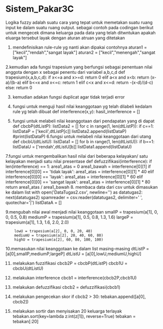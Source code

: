 # Sistem_Pakar3C

Logika fuzzy adalah suatu cara yang tepat untuk memetakan suatu ruang input ke dalam suatu ruang output.
sebagai contoh pada codingan berikut untuk mengecek dimana keluarga pada data yang telah ditwntukan apakah eluarga tersebut layak dengan aturan atruan yang ditetakan
1. mendefinisikan rule-rule yg nanti akan dipakai contohnya
aturan1 = ["kecil","rendah","sangat layak"]
aturan2 = ["kecil","menengah","sangat layak"]

2.kemudian ada fungsi trapesium yang berfungsi sebagai penentuan nilai anggota dengan x sebagai penentu dari variabel a,b,c,d
def trapesium(x,a,b,c,d):
    if x<=a and x>=d:
        return 0
    elif a<x and x<b:
        return (x-a)/(b-a)
    elif b<=x and x<=c:
        return 1
    elif c<x and x<=d:
        return -(x-d)/(d-c)
    else:
        return 0

3. kemudian adakan fungsi duplicat agar tidak terjadi error
4. fungsi untuk menguji hasil nilai keanggotaan yg telah dilabeli kedalam rule yg telah dibuat
def interference(x,y):
    hasil_interference = []

5. fungsi untuk melabeli nilai keanggotaan dari pendapatan yang di dapat    
def cbcbP(dtListP):
    listData2 = []
    for c in range(1, len(dtListP)):
        if c==1:
            listDataP = ['kecil',dtListP[c]]
            listData2.append(listDataP)
            #print(listDataP)
6.fungsi untuk melabeli nilai keanggotaan dari utang
def cbcbU(dtListU):
    listData1 = []
    for b in range(1, len(dtListU)):
        if b==1:
            listDataU = ['rendah',dtListU[b]]
            listData1.append(listDataU)    

7.fungsi untuk mengembalikan hasil nilai dari beberapa kelayakan/ satu kelayakan menjadi satu nilai presentase
def defuzzifikasi(interference):
    if len(interference) == 1:
        area1_atas = 0
        area1_bawah = interference[0][1]
        if interference[0][0] == 'tidak layak':
            area1_atas = interference[0][1] * 40
        elif interference[0][0] == 'layak':
            area1_atas = interference[0][1] * 60
        elif interference[0][0] == 'sangat layak':
            area1_atas = interference[0][1] * 80
        return area1_atas / area1_bawah 
8. membaca data dari csv untuk dimasukan ke dalam list
with open('DataTugas2.csv', newline='') as datatugas2:
    next(datatugas2)
    spamreader = csv.reader(datatugas2, delimiter=' ', quotechar='|')
    listDataA = []

9.mengubah nilai awal menjadi nilai keanggotaan
        smallP = trapesium(a[1], 0, 0, 0.5, 0.8)
        mediumP = trapesium(a[1], 0.5, 0.8, 1.3, 1.6)
        largeP = trapesium(a[1], 1.3, 1.6, 2.0, 2.0)
        
        lowU = trapesium(a[2], 0, 0, 20, 40)
        mediumU = trapesium(a[2], 20, 40, 60, 80)
        highU = trapesium(a[2], 60, 80, 100, 100)

10.memasukan nilai keanggotaan ke dalam list masing-masing
        dtListP = [a[0],smallP,mediumP,largeP]
        dtListU = [a[0],lowU,mediumU,highU]

11. melakukan fuzzifikasi
        cbcb2P = cbcbP(dtListP)
        cbcb1U = cbcbU(dtListU)
        
12. melakukan interference
        cbcb1 = interference(cbcb2P,cbcb1U)
        
13. melakukan defuzzifikasi
        cbcb2 = defuzzifikasi(cbcb1)

14. melakukan pengecekan skor
        if cbcb2 > 30:
            tebakan.append([a[0], cbcb2])

15. melakukan sortir dan menyisakan 20 keluarga terlayak
      tebakan.sort(key=lambda z:int(z[1]), reverse=True)
      tebakan = tebakan[:20]
